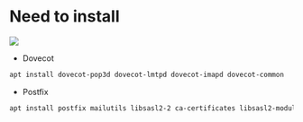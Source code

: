 # Need to install
![](https://github.com/nu11secur1ty/Kali-Linux/blob/master/Postfix-Dovecot-fake-email/logo/postfix.png)

- Dovecot
```bash
apt install dovecot-pop3d dovecot-lmtpd dovecot-imapd dovecot-common 
```
- Postfix
```bash
apt install postfix mailutils libsasl2-2 ca-certificates libsasl2-modules
```
